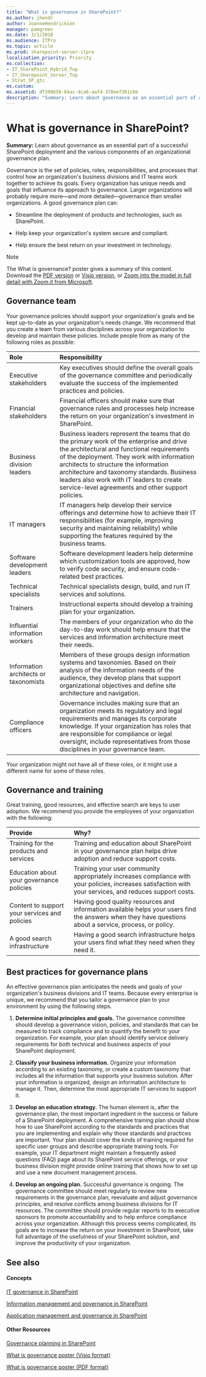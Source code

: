 ```yaml
---
title: "What is governance in SharePoint?"
ms.author: jhendr
author: JoanneHendrickson
manager: pamgreen
ms.date: 3/1/2018
ms.audience: ITPro
ms.topic: article
ms.prod: sharepoint-server-itpro
localization_priority: Priority
ms.collection:
- IT_SharePoint_Hybrid_Top
- IT_Sharepoint_Server_Top
- Strat_SP_gtc
ms.custom: 
ms.assetid: df399658-84ac-4ca6-aaf4-378eef361cbb
description: "Summary: Learn about governance as an essential part of a successful SharePoint deployment and the various components of an organizational governance plan."
---
```


# What is governance in SharePoint?

 **Summary:** Learn about governance as an essential part of a successful SharePoint deployment and the various components of an organizational governance plan. 
  
Governance is the set of policies, roles, responsibilities, and processes that control how an organization's business divisions and IT teams work together to achieve its goals. Every organization has unique needs and goals that influence its approach to governance. Larger organizations will probably require more—and more detailed—governance than smaller organizations. A good governance plan can:
  
- Streamline the deployment of products and technologies, such as SharePoint.
    
- Help keep your organization's system secure and compliant.
    
- Help ensure the best return on your investment in technology.
    
> [!NOTE]
> The What is governance? poster gives a summary of this content. Download the [PDF version](https://go.microsoft.com/fwlink/?LinkId=331051) or [Visio version](https://go.microsoft.com/fwlink/?LinkId=331050), or [Zoom into the model in full detail with Zoom.it from Microsoft](https://go.microsoft.com/fwlink/?LinkId=331052). 
  
## Governance team
<a name="GovernanceTeam"> </a>

Your governance policies should support your organization's goals and be kept up-to-date as your organization's needs change. We recommend that you create a team from various disciplines across your organization to develop and maintain these policies. Include people from as many of the following roles as possible:
  
|**Role**|**Responsibility**|
|:-----|:-----|
|Executive stakeholders  <br/> |Key executives should define the overall goals of the governance committee and periodically evaluate the success of the implemented practices and policies.  <br/> |
|Financial stakeholders  <br/> |Financial officers should make sure that governance rules and processes help increase the return on your organization's investment in SharePoint.  <br/> |
|Business division leaders  <br/> |Business leaders represent the teams that do the primary work of the enterprise and drive the architectural and functional requirements of the deployment. They work with information architects to structure the information architecture and taxonomy standards. Business leaders also work with IT leaders to create service-level agreements and other support policies.  <br/> |
|IT managers  <br/> |IT managers help develop their service offerings and determine how to achieve their IT responsibilities (for example, improving security and maintaining reliability) while supporting the features required by the business teams.  <br/> |
|Software development leaders  <br/> |Software development leaders help determine which customization tools are approved, how to verify code security, and ensure code-related best practices.  <br/> |
|Technical specialists  <br/> |Technical specialists design, build, and run IT services and solutions.  <br/> |
|Trainers  <br/> |Instructional experts should develop a training plan for your organization.  <br/> |
|Influential information workers  <br/> |The members of your organization who do the day-to-day work should help ensure that the services and information architecture meet their needs.  <br/> |
|Information architects or taxonomists  <br/> |Members of these groups design information systems and taxonomies. Based on their analysis of the information needs of the audience, they develop plans that support organizational objectives and define site architecture and navigation.  <br/> |
|Compliance officers  <br/> |Governance includes making sure that an organization meets its regulatory and legal requirements and manages its corporate knowledge. If your organization has roles that are responsible for compliance or legal oversight, include representatives from those disciplines in your governance team.  <br/> |
   
Your organization might not have all of these roles, or it might use a different name for some of these roles.
  
## Governance and training
<a name="GovernanceTraining"> </a>

Great training, good resources, and effective search are keys to user adoption. We recommend you provide the employees of your organization with the following:
  
|**Provide**|**Why?**|
|:-----|:-----|
|Training for the products and services  <br/> |Training and education about SharePoint in your governance plan helps drive adoption and reduce support costs.  <br/> |
|Education about your governance policies  <br/> |Training your user community appropriately increases compliance with your policies, increases satisfaction with your services, and reduces support costs.  <br/> |
|Content to support your services and policies  <br/> |Having good quality resources and information available helps your users find the answers when they have questions about a service, process, or policy.  <br/> |
|A good search infrastructure  <br/> |Having a good search infrastructure helps your users find what they need when they need it.  <br/> |
   
## Best practices for governance plans
<a name="sectionlast"> </a>

An effective governance plan anticipates the needs and goals of your organization's business divisions and IT teams. Because every enterprise is unique, we recommend that you tailor a governance plan to your environment by using the following steps.
  
1. **Determine initial principles and goals.** The governance committee should develop a governance vision, policies, and standards that can be measured to track compliance and to quantify the benefit to your organization. For example, your plan should identify service delivery requirements for both technical and business aspects of your SharePoint deployment. 
    
2. **Classify your business information.** Organize your information according to an existing taxonomy, or create a custom taxonomy that includes all the information that supports your business solution. After your information is organized, design an information architecture to manage it. Then, determine the most appropriate IT services to support it. 
    
3. **Develop an education strategy.** The human element is, after the governance plan, the most important ingredient in the success or failure of a SharePoint deployment. A comprehensive training plan should show how to use SharePoint according to the standards and practices that you are implementing and explain why those standards and practices are important. Your plan should cover the kinds of training required for specific user groups and describe appropriate training tools. For example, your IT department might maintain a frequently asked questions (FAQ) page about its SharePoint service offerings, or your business division might provide online training that shows how to set up and use a new document management process. 
    
4. **Develop an ongoing plan.** Successful governance is ongoing. The governance committee should meet regularly to review new requirements in the governance plan, reevaluate and adjust governance principles, and resolve conflicts among business divisions for IT resources. The committee should provide regular reports to its executive sponsors to promote accountability and to help enforce compliance across your organization. Although this process seems complicated, its goals are to increase the return on your investment in SharePoint, take full advantage of the usefulness of your SharePoint solution, and improve the productivity of your organization. 
    
## See also
<a name="sectionlast"> </a>

#### Concepts

[IT governance in SharePoint](it-governance-in-sharepoint.md)
  
[Information management and governance in SharePoint](information-management-and-governance-in-sharepoint.md)
  
[Application management and governance in SharePoint](application-management-and-governance-in-sharepoint.md)
#### Other Resources

[Governance planning in SharePoint](http://technet.microsoft.com/library/6cc9bc45-64aa-4e4c-8f2a-7831d6d89db9%28Office.14%29.aspx)
  
[What is governance poster (Visio format)](https://go.microsoft.com/fwlink/?LinkId=331050)
  
[What is governance poster (PDF format)](https://go.microsoft.com/fwlink/?LinkId=331051)

